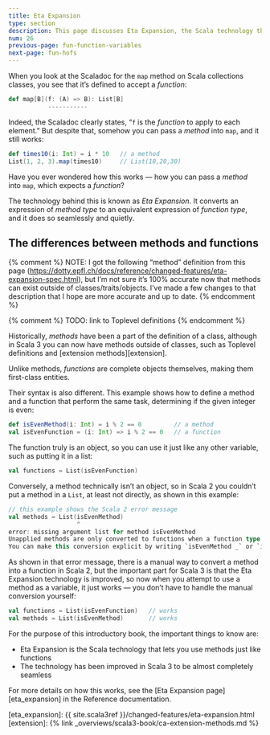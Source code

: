 ```yaml
---
title: Eta Expansion
type: section
description: This page discusses Eta Expansion, the Scala technology that automatically and transparently converts methods into functions.
num: 26
previous-page: fun-function-variables
next-page: fun-hofs
---
```



When you look at the Scaladoc for the `map` method on Scala collections classes, you see that it’s defined to accept a *function*:

```scala
def map[B](f: (A) => B): List[B]
           -----------
```

Indeed, the Scaladoc clearly states, “`f` is the *function* to apply to each element.” But despite that, somehow you can pass a *method* into `map`, and it still works:

```scala
def times10(i: Int) = i * 10   // a method
List(1, 2, 3).map(times10)     // List(10,20,30)
```

Have you ever wondered how this works — how you can pass a *method* into `map`, which expects a *function*?

The technology behind this is known as *Eta Expansion*. It converts an expression of *method type* to an equivalent expression of *function type*, and it does so seamlessly and quietly.



## The differences between methods and functions

{% comment %}
NOTE: I got the following “method” definition from this page (https://dotty.epfl.ch/docs/reference/changed-features/eta-expansion-spec.html), but I’m not sure it’s 100% accurate now that methods can exist outside of classes/traits/objects. I’ve made a few changes to that description that I hope are more accurate and up to date.
{% endcomment %}


{% comment %}
TODO: link to Toplevel definitions
{% endcomment %}

Historically, *methods* have been a part of the definition of a class, although in Scala 3 you can now have methods outside of classes, such as Toplevel definitions and [extension methods][extension].

Unlike methods, *functions* are complete objects themselves, making them first-class entities.

Their syntax is also different. This example shows how to define a method and a function that perform the same task, determining if the given integer is even:

```scala
def isEvenMethod(i: Int) = i % 2 == 0         // a method
val isEvenFunction = (i: Int) => i % 2 == 0   // a function
```

The function truly is an object, so you can use it just like any other variable, such as putting it in a list:

```scala
val functions = List(isEvenFunction)
```

Conversely, a method technically isn’t an object, so in Scala 2 you couldn’t put a method in a `List`, at least not directly, as shown in this example:

```scala
// this example shows the Scala 2 error message
val methods = List(isEvenMethod)
                   ^
error: missing argument list for method isEvenMethod
Unapplied methods are only converted to functions when a function type is expected.
You can make this conversion explicit by writing `isEvenMethod _` or `isEvenMethod(_)` instead of `isEvenMethod`.
```

As shown in that error message, there is a manual way to convert a method into a function in Scala 2, but the important part for Scala 3 is that the Eta Expansion technology is improved, so now when you attempt to use a method as a variable, it just works — you don’t have to handle the manual conversion yourself:

```scala
val functions = List(isEvenFunction)   // works
val methods = List(isEvenMethod)       // works
```

For the purpose of this introductory book, the important things to know are:

- Eta Expansion is the Scala technology that lets you use methods just like functions
- The technology has been improved in Scala 3 to be almost completely seamless

For more details on how this works, see the [Eta Expansion page][eta_expansion] in the Reference documentation.



[eta_expansion]: {{ site.scala3ref }}/changed-features/eta-expansion.html
[extension]: {% link _overviews/scala3-book/ca-extension-methods.md %}
